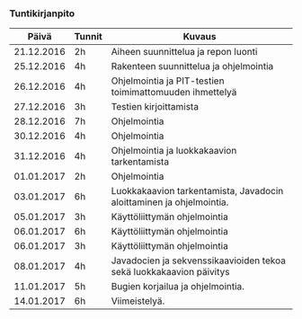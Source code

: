 ### Tuntikirjanpito
Päivä | Tunnit | Kuvaus
--------------- | ----- | ------
21.12.2016 | 2h | Aiheen suunnittelua ja repon luonti
25.12.2016 | 4h | Rakenteen suunnittelua ja ohjelmointia
26.12.2016 | 4h | Ohjelmointia ja PIT-testien toimimattomuuden ihmettelyä
27.12.2016 | 3h | Testien kirjoittamista
28.12.2016 | 7h | Ohjelmointia
30.12.2016 | 4h | Ohjelmointia
31.12.2016 | 4h | Ohjelmointia ja luokkakaavion tarkentamista
01.01.2017 | 2h | Ohjelmointia
03.01.2017 | 6h | Luokkakaavion tarkentamista, Javadocin aloittaminen ja ohjelmointia.
05.01.2017 | 3h | Käyttöliittymän ohjelmointia
06.01.2017 | 6h | Käyttöliittymän ohjelmointia
06.01.2017 | 3h | Käyttöliittymän ohjelmointia
08.01.2017 | 4h | Javadocien ja sekvenssikaavioiden tekoa sekä luokkakaavion päivitys
11.01.2017 | 5h | Bugien korjailua ja ohjelmointia.
14.01.2017 | 6h | Viimeistelyä.
